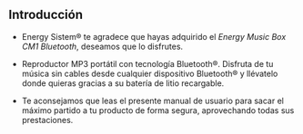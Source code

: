 ## Introducción

* Energy Sistem® te agradece que hayas adquirido el *Energy Music Box CM1 Bluetooth*, deseamos que lo disfrutes.

* Reproductor MP3 portátil con tecnología Bluetooth®. Disfruta de tu música sin cables desde cualquier dispositivo Bluetooth® y llévatelo donde quieras gracias a su batería de litio recargable.

* Te aconsejamos que leas el presente manual de usuario para sacar el máximo partido a tu producto de forma segura, aprovechando todas sus prestaciones.

